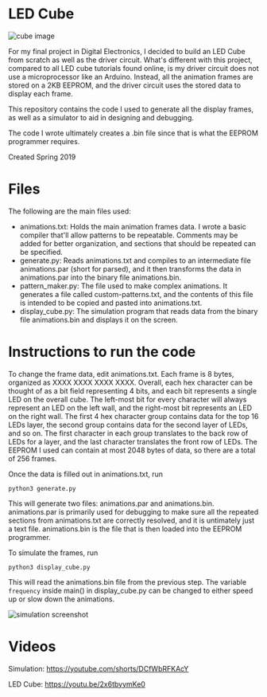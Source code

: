 # LED Cube

![cube image](./assets/cube.png)

For my final project in Digital Electronics, I decided to build an LED Cube from scratch as well as the driver circuit. What's different with this project, compared to all LED cube tutorials found online, is my driver circuit does not use a microprocessor like an Arduino. Instead, all the animation frames are stored on a 2KB EEPROM, and the driver circuit uses the stored data to display each frame.

This repository contains the code I used to generate all the display frames, as well as a simulator to aid in designing and debugging.

The code I wrote ultimately creates a .bin file since that is what the EEPROM programmer requires. 

Created Spring 2019

# Files
The following are the main files used:

- animations.txt: Holds the main animation frames data. I wrote a basic compiler that'll allow patterns to be repeatable. Comments may be added for better organization, and sections that should be repeated can be specified.
- generate.py: Reads animations.txt and compiles to an intermediate file animations.par (short for parsed), and it then transforms the data in animations.par into the binary file animations.bin.
- pattern_maker.py: The file used to make complex animations. It generates a file called custom-patterns.txt, and the contents of this file is intended to be copied and pasted into animations.txt.
- display_cube.py: The simulation program that reads data from the binary file animations.bin and displays it on the screen.

# Instructions to run the code

To change the frame data, edit animations.txt. Each frame is 8 bytes, organized as XXXX XXXX XXXX XXXX. Overall, each hex character can be thought of as a bit field representing 4 bits, and each bit represents a single LED on the overall cube. The left-most bit for every character will always represent an LED on the left wall, and the right-most bit represents an LED on the right wall. The first 4 hex character group contains data for the top 16 LEDs layer, the second group contains data for the second layer of LEDs, and so on. The first character in each group translates to the back row of LEDs for a layer, and the last character translates the front row of LEDs. The EEPROM I used can contain at most 2048 bytes of data, so there are a total of 256 frames.

Once the data is filled out in animations.txt, run 

```python3 generate.py```

This will generate two files: animations.par and animations.bin. animations.par is primarily used for debugging to make sure all the repeated sections from animations.txt are correctly resolved, and it is untimately just a text file. animations.bin is the file that is then loaded into the EEPROM programmer.

To simulate the frames, run 

```python3 display_cube.py```

This will read the animations.bin file from the previous step. The variable `frequency` inside main() in display_cube.py can be changed to either speed up or slow down the animations.

![simulation screenshot](./assets/simulation.png)

# Videos
Simulation: https://youtube.com/shorts/DCfWbRFKAcY

LED Cube: https://youtu.be/2x6tbyymKe0